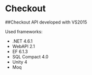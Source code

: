 # Checkout

##Checkout API developed with VS2015

Used frameworks:
- .NET 4.6.1
- WebAPI 2.1
- EF 6.1.3
- SQL Compact 4.0
- Unity 4
- Moq

